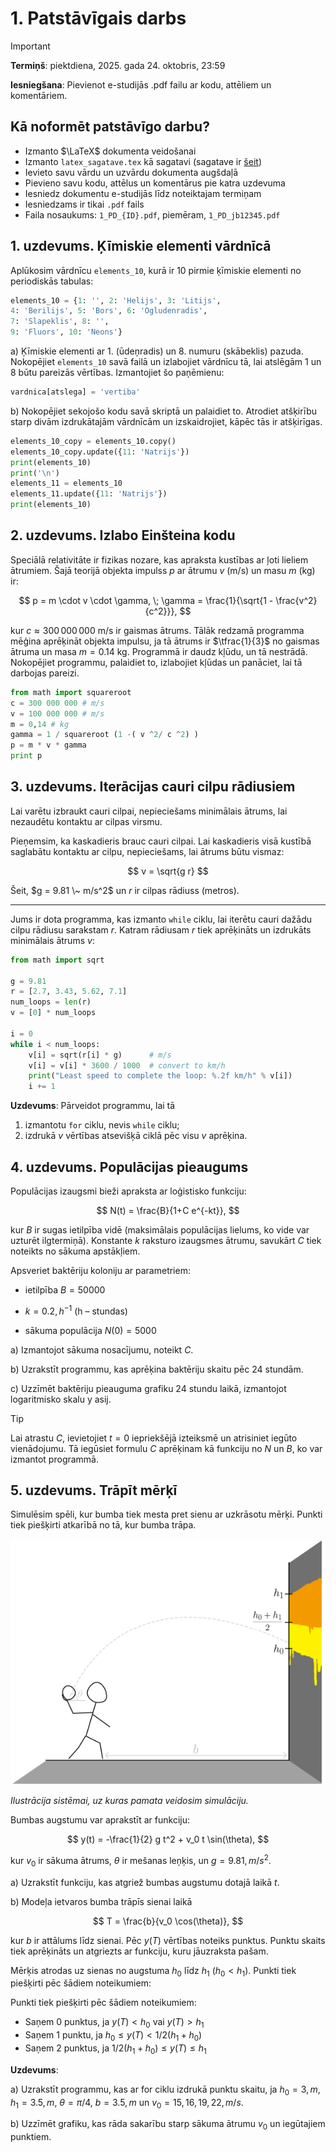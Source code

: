 # 1. Patstāvīgais darbs

> [!IMPORTANT]
> **Termiņš**: piektdiena, 2025. gada 24. oktobris, 23:59
>
> **Iesniegšana**:
> Pievienot e-studijās .pdf failu ar kodu, attēliem un komentāriem.

## Kā noformēt patstāvīgo darbu?

- Izmanto $\LaTeX$ dokumenta veidošanai
- Izmanto `latex_sagatave.tex` kā sagatavi (sagatave ir [šeit](https://github.com/AnthonyTSV/DatZB011/blob/main/08-Week/latex_sagatave.tex))
- Ievieto savu vārdu un uzvārdu dokumenta augšdaļā
- Pievieno savu kodu, attēlus un komentārus pie katra uzdevuma
- Iesniedz dokumentu e-studijās līdz noteiktajam termiņam
- Iesniedzams ir tikai `.pdf` fails
- Faila nosaukums: `1_PD_{ID}.pdf`, piemēram, `1_PD_jb12345.pdf`

## 1. uzdevums. Ķīmiskie elementi vārdnīcā

Aplūkosim vārdnīcu `elements_10`, kurā ir 10 pirmie ķīmiskie elementi no periodiskās tabulas:

```python
elements_10 = {1: '', 2: 'Helijs', 3: 'Litijs',
4: 'Berilijs', 5: 'Bors', 6: 'Ogludenradis',
7: 'Slapeklis', 8: '',
9: 'Fluors', 10: 'Neons'}
```

a) Ķīmiskie elementi ar 1. (ūdeņradis) un 8. numuru (skābeklis) pazuda.
Nokopējiet `elements_10` savā failā un izlabojiet vārdnīcu tā, lai atslēgām 1 un 8 būtu pareizās vērtības. Izmantojiet šo paņēmienu:

```python
vardnica[atslega] = 'vertiba'
```

b) Nokopējiet sekojošo kodu savā skriptā un palaidiet to. Atrodiet atšķirību starp divām izdrukātajām vārdnīcām un izskaidrojiet, kāpēc tās ir atšķirīgas.

```python
elements_10_copy = elements_10.copy()
elements_10_copy.update({11: 'Natrijs'})
print(elements_10)
print('\n')
elements_11 = elements_10
elements_11.update({11: 'Natrijs'})
print(elements_10)
```

## 2. uzdevums. Izlabo Einšteina kodu

Speciālā relativitāte ir fizikas nozare, kas apraksta kustības ar ļoti lieliem ātrumiem.
Šajā teorijā objekta impulss $p$ ar ātrumu $v$ (m/s) un masu $m$ (kg) ir:

$$
p = m \cdot v \cdot \gamma, \; \gamma = \frac{1}{\sqrt{1 - \frac{v^2}{c^2}}},
$$

kur $c \approx 300 \, 000 \, 000$ m/s ir gaismas ātrums. Tālāk redzamā programma mēģina aprēķināt objekta impulsu, ja tā ātrums ir $\tfrac{1}{3}$ no gaismas ātruma un masa $m = 0.14$ kg. Programmā ir daudz kļūdu, un tā nestrādā.
Nokopējiet programmu, palaidiet to, izlabojiet kļūdas un panāciet, lai tā darbojas pareizi.

```python
from math import squareroot
c = 300 000 000 # m/s
v = 100 000 000 # m/s
m = 0,14 # kg
gamma = 1 / squareroot (1 -( v ^2/ c ^2) )
p = m * v * gamma
print p
```

## 3. uzdevums. Iterācijas cauri cilpu rādiusiem

Lai varētu izbraukt cauri cilpai, nepieciešams minimālais ātrums, lai nezaudētu kontaktu ar cilpas virsmu.

Pieņemsim, ka kaskadieris brauc cauri cilpai. Lai kaskadieris visā kustībā saglabātu kontaktu ar cilpu, nepieciešams, lai ātrums būtu vismaz:

$$
v = \sqrt{g r}
$$

Šeit, $g = 9.81 \~ m/s^2$ un $r$ ir cilpas rādiuss (metros).

---

Jums ir dota programma, kas izmanto `while` ciklu, lai iterētu cauri dažādu cilpu rādiusu sarakstam $r$.
Katram rādiusam $r$ tiek aprēķināts un izdrukāts minimālais ātrums $v$:

```python
from math import sqrt

g = 9.81
r = [2.7, 3.43, 5.62, 7.1]
num_loops = len(r)
v = [0] * num_loops

i = 0
while i < num_loops:
    v[i] = sqrt(r[i] * g)      # m/s
    v[i] = v[i] * 3600 / 1000  # convert to km/h
    print("Least speed to complete the loop: %.2f km/h" % v[i])
    i += 1
```

**Uzdevums**:
Pārveidot programmu, lai tā
1. izmantotu `for` ciklu, nevis `while` ciklu;
2. izdrukā $v$ vērtības atsevišķā ciklā pēc visu $v$ aprēķina.

## 4. uzdevums. Populācijas pieaugums

Populācijas izaugsmi bieži apraksta ar loģistisko funkciju:

$$
N(t) = \frac{B}{1+C e^{-kt}},
$$

kur $B$ ir sugas ietilpība vidē (maksimālais populācijas lielums, ko vide var uzturēt ilgtermiņā).
Konstante $k$ raksturo izaugsmes ātrumu, savukārt $C$ tiek noteikts no sākuma apstākļiem.

Apsveriet baktēriju koloniju ar parametriem:

- ietilpība $B = 50000$

- $k = 0.2 , h^{-1}$ (h – stundas)

- sākuma populācija $N(0) = 5000$

a) Izmantojot sākuma nosacījumu, noteikt $C$.

b) Uzrakstīt programmu, kas aprēķina baktēriju skaitu pēc 24 stundām.

c) Uzzīmēt baktēriju pieauguma grafiku 24 stundu laikā, izmantojot logaritmisko skalu y asij.

>[!TIP]
> Lai atrastu $C$, ievietojiet $t = 0$ iepriekšējā izteiksmē un atrisiniet iegūto vienādojumu. Tā iegūsiet formulu $C$ aprēķinam kā funkciju no $N$ un $B$, ko var izmantot programmā.

## 5. uzdevums. Trāpīt mērķī

Simulēsim spēli, kur bumba tiek mesta pret sienu ar uzkrāsotu mērķi. Punkti tiek piešķirti atkarībā no tā, kur bumba trāpa.

![hit_target](hit_target.png)

_Ilustrācija sistēmai, uz kuras pamata veidosim simulāciju._

Bumbas augstumu var aprakstīt ar funkciju:

$$
y(t) = -\frac{1}{2} g t^2 + v_0 t \sin(\theta),
$$

kur $v_0$ ir sākuma ātrums, $\theta$ ir mešanas leņķis, un $g = 9.81 , m/s^2$.

a) Uzrakstīt funkciju, kas atgriež bumbas augstumu dotajā laikā $t$.

b) Modeļa ietvaros bumba trāpīs sienai laikā

$$
T = \frac{b}{v_0 \cos(\theta)},
$$

kur $b$ ir attālums līdz sienai.
Pēc $y(T)$ vērtības noteiks punktus. Punktu skaits tiek aprēķināts un atgriezts ar funkciju, kuru jāuzraksta pašam.

Mērķis atrodas uz sienas no augstuma $h_0$ līdz $h_1$ ($h_0 < h_1$).
Punkti tiek piešķirti pēc šādiem noteikumiem:

Punkti tiek piešķirti pēc šādiem noteikumiem:

- Saņem 0 punktus, ja $y(T) < h_0$ vai $y(T) > h_1$
- Saņem 1 punktu, ja $h_0 ≤ y(T) < 1/2 (h_1 + h_0)$
- Saņem 2 punktus, ja $1/2 (h_1 + h_0) ≤ y(T) ≤ h_1$

**Uzdevums**:

a) Uzrakstīt programmu, kas ar for ciklu izdrukā punktu skaitu, ja
$h_0 = 3 , m$, $h_1 = 3.5 , m$, $\theta = \pi/4$, $b = 3.5 , m$ un $v_0 = 15, 16, 19, 22 , m/s$.

b) Uzzīmēt grafiku, kas rāda sakarību starp sākuma ātrumu $v_0$ un iegūtajiem punktiem.
